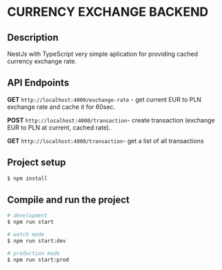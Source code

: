 # CURRENCY EXCHANGE BACKEND

## Description

NestJs with TypeScript very simple aplication for providing cached currency exchange rate.

## API Endpoints

**GET** `http://localhost:4000/exchange-rate` - get current EUR to PLN exchange rate and cache it for 60sec.

**POST** `http://localhost:4000/transaction`- create transaction (exchange EUR to PLN at current, cached rate).

**GET** `http://localhost:4000/transaction`- get a list of all transactions

## Project setup

```bash
$ npm install
```

## Compile and run the project

```bash
# development
$ npm run start

# watch mode
$ npm run start:dev

# production mode
$ npm run start:prod
```
